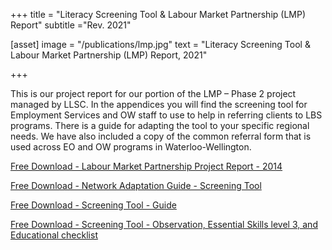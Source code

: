 +++
title = "Literacy Screening Tool & Labour Market Partnership (LMP) Report"
subtitle ="Rev. 2021"

[asset]
  image = "/publications/lmp.jpg"
  text = "Literacy Screening Tool & Labour Market Partnership (LMP) Report, 2021"


+++

This is our project report for our portion of the LMP – Phase 2 project managed by LLSC.  In the appendices you will find the screening tool for Employment Services and OW staff to use to help in referring clients to LBS programs.  There is a guide for adapting the tool to your specific regional needs.  We have also included a copy of the common referral form that is used across EO and OW programs in Waterloo-Wellington.  
  
[Free Download - Labour Market Partnership Project Report - 2014](../../../pdf/labour-market-partnership-project-report-2014.pdf)  
  
[Free Download - Network Adaptation Guide - Screening Tool](../../../pdf/network-adaptation-guide-screening-tool.pdf)  
  
[Free Download - Screening Tool - Guide](../../../pdf/screening-tool-guide.pdf)  
  
[Free Download - Screening Tool - Observation, Essential Skills level 3, and Educational checklist](../../../pdf/screening-tool-observation-essential-skills-level-3-and-educational-checklist.pdf)